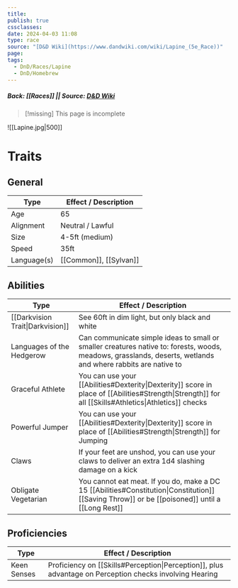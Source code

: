 ```yaml
---
title: 
publish: true
cssclasses: 
date: 2024-04-03 11:08
type: race
source: "[D&D Wiki](https://www.dandwiki.com/wiki/Lapine_(5e_Race))"
page: 
tags:
  - DnD/Races/Lapine
  - DnD/Homebrew
---
```

##### Back: [[Races]] || Source: [D&D Wiki](https://www.dandwiki.com/wiki/Lapine_(5e_Race))

> [!missing] This page is incomplete

![[Lapine.jpg|500]]

# Traits
## General

| Type        | Effect / Description   |
| ----------- | ---------------------- |
| Age         | 65                     |
| Alignment   | Neutral / Lawful       |
| Size        | 4-5ft (medium)         |
| Speed       | 35ft                   |
| Language(s) | [[Common]], [[Sylvan]] |
## Abilities
| Type                             | Effect / Description                                                                                                                                         |
| -------------------------------- | ------------------------------------------------------------------------------------------------------------------------------------------------------------ |
| [[Darkvision Trait\|Darkvision]] | See 60ft in dim light, but only black and white                                                                                                              |
| Languages of the Hedgerow        | Can communicate simple ideas to small or smaller creatures native to: forests, woods, meadows, grasslands, deserts, wetlands and where rabbits are native to |
| Graceful Athlete                 | You can use your [[Abilities#Dexterity\|Dexterity]] score in place of [[Abilities#Strength\|Strength]] for all [[Skills#Athletics\|Athletics]] checks        |
| Powerful Jumper                  | You can use your [[Abilities#Dexterity\|Dexterity]] score in place of [[Abilities#Strength\|Strength]] for Jumping                                           |
| Claws                            | If your feet are unshod, you can use your claws to deliver an extra 1d4 slashing damage on a kick                                                            |
| Obligate Vegetarian              | You cannot eat meat. If you do, make a DC 15 [[Abilities#Constitution\|Constitution]] [[Saving Throw]] or be [[poisoned]] until a [[Long Rest]]              |
## Proficiencies
| Type        | Effect / Description                                                                                    |
| ----------- | ------------------------------------------------------------------------------------------------------- |
| Keen Senses | Proficiency on [[Skills#Perception\|Perception]], plus advantage on Perception checks involving Hearing |
